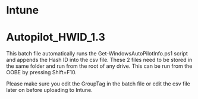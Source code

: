 # Intune

# Autopilot_HWID_1.3
This batch file automatically runs the Get-WindowsAutoPilotInfo.ps1 script and appends the Hash ID into the csv file.
These 2 files need to be stored in the same folder and run from the root of any drive.
This can be run from the OOBE by pressing Shift+F10.

Please make sure you edit the GroupTag in the batch file or edit the csv file later on before uploading to Intune.

